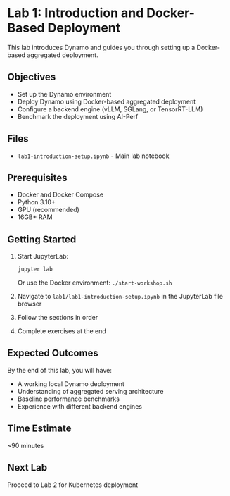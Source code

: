 # Lab 1: Introduction and Docker-Based Deployment

This lab introduces Dynamo and guides you through setting up a Docker-based aggregated deployment.

## Objectives

- Set up the Dynamo environment
- Deploy Dynamo using Docker-based aggregated deployment
- Configure a backend engine (vLLM, SGLang, or TensorRT-LLM)
- Benchmark the deployment using AI-Perf

## Files

- `lab1-introduction-setup.ipynb` - Main lab notebook

## Prerequisites

- Docker and Docker Compose
- Python 3.10+
- GPU (recommended)
- 16GB+ RAM

## Getting Started

1. Start JupyterLab:
   ```bash
   jupyter lab
   ```
   Or use the Docker environment: `./start-workshop.sh`

2. Navigate to `lab1/lab1-introduction-setup.ipynb` in the JupyterLab file browser

3. Follow the sections in order

4. Complete exercises at the end

## Expected Outcomes

By the end of this lab, you will have:
- A working local Dynamo deployment
- Understanding of aggregated serving architecture
- Baseline performance benchmarks
- Experience with different backend engines

## Time Estimate

~90 minutes

## Next Lab

Proceed to Lab 2 for Kubernetes deployment

